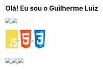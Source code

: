 ## Olá! Eu sou o Guilherme Luiz

<div>
    <a href="https://github.com/GuiLuiz06">
    <img height="180em" src="https://github-readme-stats.vercel.app/api?username=GuiLuiz06&show_icons=false&theme=highcontrast&&include_all_commits=true&count_private=true"/>
    <img height="180em" src="https://github-readme-stats.vercel.app/api/top-langs/?username=GuiLuiz06&layout=compact&langs_count=16&theme=highcontrast"/>
</div>

<div style="display: inline_block"><br>
  <img align="center" alt="Gui-Js" height="60" width="40" src="https://raw.githubusercontent.com/devicons/devicon/master/icons/javascript/javascript-plain.svg">
  <img align="center" alt="Gui-HTML" height="60" width="40" src="https://raw.githubusercontent.com/devicons/devicon/master/icons/html5/html5-original.svg">
  <img align="center" alt="Gui-CSS" height="60" width="40" src="https://raw.githubusercontent.com/devicons/devicon/master/icons/css3/css3-original.svg">
</div>

## 

<div>
  <a href="https://www.instagram.com/gui.luiz6/" target="_blank">
    <img src="https://img.shields.io/badge/-Instagram-%23E4405F?style=for-the-badge&logo=instagram&logoColor=white">
  </a>
  <a href="mailto:guilhermeluiz0614@gmail.com" target="_blank">
    <img src="https://img.shields.io/badge/-Gmail-%23333?style=for-the-badge&logo=gmail&logoColor=white">
  </a>
  <a href="https://www.linkedin.com/in/guiilherme-luiz/" target="_blank">
    <img src="https://img.shields.io/badge/-LinkedIn-%230077B5?style=for-the-badge&logo=linkedin&logoColor=white">
  </a>
</div>


